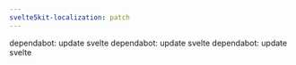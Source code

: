 ```yaml
---
svelte5kit-localization: patch
---
```


dependabot: update svelte
dependabot: update svelte
dependabot: update svelte
